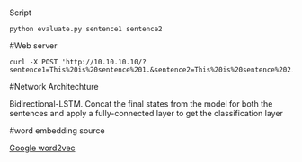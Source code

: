 #
Script

```buildoutcfg
python evaluate.py sentence1 sentence2
```


#Web server
```
curl -X POST 'http://10.10.10.10/?sentence1=This%20is%20sentence%201.&sentence2=This%20is%20sentence%202.'
```

#Network Architechture

Bidirectional-LSTM. Concat the final states from the model for both the sentences and apply a fully-connected layer to get the classification layer

#word embedding source

[Google word2vec](https://code.google.com/archive/p/word2vec/)



